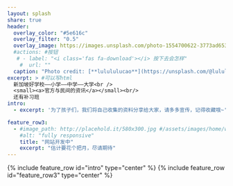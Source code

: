 ```yaml
---
layout: splash
share: true
header:
  overlay_color: "#5e616c"
  overlay_filter: "0.5"
  overlay_image: https://images.unsplash.com/photo-1554700622-3773ad65305d?ixlib=rb-1.2.1&ixid=eyJhcHBfaWQiOjEyMDd9&auto=format&fit=crop&w=1848&q=80
  #actions: #按钮
   # - label: "<i class='fas fa-download'></i> 按下去会怎样"
    #  url: ""
  caption: "Photo credit: [**lulululucao**](https://unsplash.com/@lulululucao)"    
excerpt: > #可以写html
  新加坡好学校——小学——中学——大学<br />
  <small><a>官方与民间的资讯</a></small><br/>
  还有补习班
intro: 
  - excerpt: '为了孩子们，我们将自己收集的资料分享给大家，请多多宣传，记得收藏哦~'

feature_row3:
  - #image_path: http://placehold.it/580x300.jpg #/assets/images/home/whitebear-500x300.jpeg
    #alt: "fully responsive"
    title: "网站开发中"
    excerpt: "估计要花个把月，尽请期待"
---
```

{% include feature_row id="intro" type="center" %}
{% include feature_row id="feature_row3" type="center" %}


